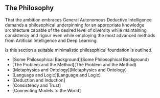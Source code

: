 
## The Philosophy

That the ambition embraces General Autonomous Deductive Intelligence demands a philosophical underpinning for an appropriate knowledge architecture capable of the desired level of diversity while maintaining consistency and rigour even while employing the most advanced methods from Artificial Intelligence and Deep Learning.

Is this section a suitable minimalistic philosophical foundation is outlined.

- [Some Philosophical Background](Some Philosophical Background)
- [The Problem and the Method](The Problem and the Method)
- [Metaphysics and Ontology](Metaphysics and Ontology)
- [Language and Logic](Language and Logic)
- [Deduction and Induction]
- [Consistency and Trust]
- [Connecting Models to the World]

